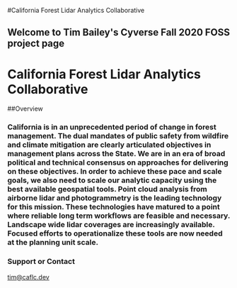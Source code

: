#California Forest Lidar Analytics Collaborative 

## Welcome to Tim Bailey's Cyverse Fall 2020 FOSS project page
#  California Forest Lidar Analytics Collaborative 


##Overview
###  California is in an unprecedented period of change in forest management.  The dual mandates of public safety from wildfire and climate mitigation are clearly articulated objectives in management plans across the State.  We are in an era of broad political and technical consensus on approaches for delivering on these objectives.  In order to achieve these pace and scale goals, we also need to scale our analytic capacity using the best available geospatial tools.  Point cloud analysis from airborne lidar and photogrammetry is the leading technology for this mission.  These technologies have matured to a point where reliable long term workflows are feasible and necessary.  Landscape wide lidar coverages are increasingly available. Focused efforts to operationalize these tools are now needed at the planning unit scale.  





### Support or Contact
tim@caflc.dev
